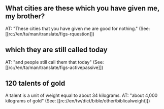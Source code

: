 ## What cities are these which you have given me, my brother? ##

AT: "These cities that you have given me are good for nothing." (See: [[rc://en/ta/man/translate/figs-rquestion]])

## which they are still called today ##

AT: "and people still call them that today" (See: [[rc://en/ta/man/translate/figs-activepassive]])

## 120 talents of gold ##

A talent is a unit of weight equal to about 34 kilograms. AT: "about 4,000 kilograms of gold" (See: [[rc://en/tw/dict/bible/other/biblicalweight]])
